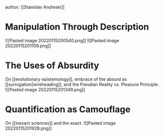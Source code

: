 author: [[Stanislav Andreski]]

# Manipulation Through Description

![[Pasted image 20220115200540.png]]
![[Pasted image 20220115201109.png]]

# The Uses of Absurdity
On [[evolutionary epistemology]], embrace of the absurd as [[surrogation|wireheading]], and the Freudian Reality vs. Pleasure Principle.
![[Pasted image 20220115201349.png]]

# Quantification as Camouflage

On [[inexact sciences]] and the exact.
![[Pasted image 20220115201928.png]]